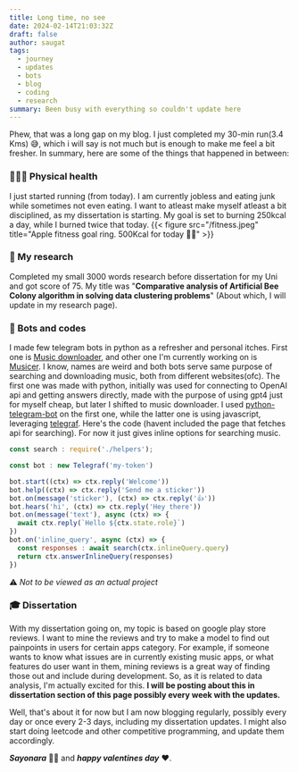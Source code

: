 ```yaml
---
title: Long time, no see
date: 2024-02-14T21:03:32Z
draft: false
author: saugat
tags:
  - journey
  - updates
  - bots
  - blog
  - coding
  - research
summary: Been busy with everything so couldn't update here
---
```


Phew, that was a long gap on my blog. I just completed my 30-min run(3.4 Kms) 😅, which i will say is not much but 
is enough to make me feel a bit fresher. In summary, here are some of the things that happened in between:
### 🧑🏻‍⚕️ Physical health
I just started running (from today). I am currently jobless and eating junk while sometimes not even eating. I want to atleast make myself atleast a bit disciplined, as my dissertation is starting. My goal is set to burning 250kcal a day, while I burned twice that today.
{{< figure src="/fitness.jpeg" title="Apple fitness goal ring. 500Kcal for today 😮‍💨" >}}

### 🔬 My research
Completed my small 3000 words research before dissertation for my Uni and got score of 75. My title was "__​Comparative analysis of Artificial Bee Colony algorithm in solving data clustering problems__" (About which, I will update in my research page).

### 🤖 Bots and codes
I made few telegram bots in python as a refresher and personal itches. First one is [Music downloader](https://t.me/saugatgpt_bot), and other one I'm currently working on is [Musicer](https://t.me/SpotivnBot). I know, names are weird and both bots serve same purpose of searching and downloading music, both from different websites(ofc). The first one was made with python, initially was used for connecting to OpenAI api and getting answers directly, made with the purpose of using gpt4 just for myself cheap, but later I shifted to music downloader. I used [python-telegram-bot](https://pypi.org/project/python-telegram-bot/) on the first one, while the latter one is using javascript, leveraging [telegraf](https://telegraf.js.org). Here's the code (havent included the page that fetches api for searching). For now it just gives inline options for searching music. 
```javascript
const search : require('./helpers');

const bot : new Telegraf('my-token')

bot.start((ctx) => ctx.reply('Welcome'))
bot.help((ctx) => ctx.reply('Send me a sticker'))
bot.on(message('sticker'), (ctx) => ctx.reply('👍'))
bot.hears('hi', (ctx) => ctx.reply('Hey there'))
bot.on(message('text'), async (ctx) => {
  await ctx.reply(`Hello ${ctx.state.role}`)
})
bot.on('inline_query', async (ctx) => {
  const responses : await search(ctx.inlineQuery.query)
  return ctx.answerInlineQuery(responses)
})
```
⚠️  _Not to be viewed as an actual project_

### 🎓 Dissertation
With my dissertation going on, my topic is based on google play store reviews. I want to mine the reviews and try to make a model to find out painpoints in users for certain apps category. For example, if someone wants to know what issues are in currently existing music apps, or what features do user want in them, mining reviews is a great way of finding those out and include during development. So, as it is related to data analysis, I'm actually excited for this. __I will be posting about this in dissertation section of this page possibly every week with the updates.__

Well, that's about it for now but I am now blogging regularly, possibly every day or once every 2-3 days, including my dissertation updates. I might also start doing leetcode and other competitive programming, and update them accordingly.

 _**Sayonara**_ 👋🏼 and ***happy valentines day*** ❤️.